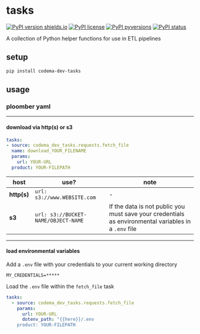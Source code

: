 # tasks

[![PyPI version shields.io](https://img.shields.io/pypi/v/codema-dev-tasks.svg)](https://pypi.python.org/pypi/codema-dev-tasks/)
[![PyPI license](https://img.shields.io/pypi/l/codema-dev-tasks.svg)](https://pypi.python.org/pypi/codema-dev-tasks/)
[![PyPI pyversions](https://img.shields.io/pypi/pyversions/codema-dev-tasks.svg)](https://pypi.python.org/pypi/codema-dev-tasks/)
[![PyPI status](https://img.shields.io/pypi/status/codema-dev-tasks.svg)](https://pypi.python.org/pypi/codema-dev-tasks/)

A collection of Python helper functions for use in ETL pipelines

## setup

```bash
pip install codema-dev-tasks
```

## usage

### ploomber yaml

---

#### download via **http(s)** or **s3**

```yaml
tasks:
- source: codema_dev_tasks.requests.fetch_file
  name: download_YOUR_FILENAME
  params:
    url: YOUR-URL
  product: YOUR-FILEPATH
```

| host | use? | note |
| --- | --- | --- |
| **http(s)** | `url: s3://www.WEBSITE.com` | -    |
| **s3** | `url: s3://BUCKET-NAME/OBJECT-NAME` | If the data is not public you must save your credentials as environmental variables in a `.env` file |

---

#### load environmental variables

Add a `.env` file with your credentials to your current working directory

```
MY_CREDENTIALS=*****
```

Load the `.env` file within the `fetch_file` task

```yaml
tasks:
  - source: codema_dev_tasks.requests.fetch_file
    params:
      url: YOUR-URL
      dotenv_path: "{{here}}/.env
    product: YOUR-FILEPATH
```
